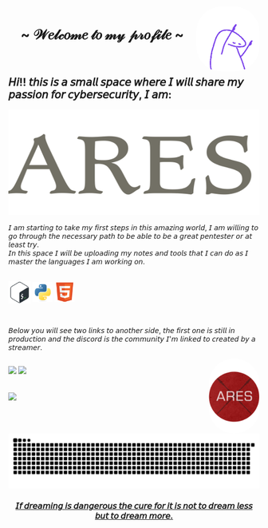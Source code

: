 <div>
<img align="right" alt="ares-pic" height="130" style="border-radius:50px;" src="https://github.com/iamaresxx/iamaresxx/blob/main/fork1.png">
</div>
<div>
  <h1 align="center">~ 𝒲𝑒𝓁𝒸𝑜𝓂𝑒 𝓉𝑜 𝓂𝓎 𝓅𝓇𝑜𝒻𝒾𝓁𝑒 ~</h1> <br>
</div>
  <h2>𝘏𝘪!! 𝘵𝘩𝘪𝘴 𝘪𝘴 𝘢 𝘴𝘮𝘢𝘭𝘭 𝘴𝘱𝘢𝘤𝘦 𝘸𝘩𝘦𝘳𝘦 𝘐 𝘸𝘪𝘭𝘭 𝘴𝘩𝘢𝘳𝘦 𝘮𝘺 𝘱𝘢𝘴𝘴𝘪𝘰𝘯 𝘧𝘰𝘳 𝘤𝘺𝘣𝘦𝘳𝘴𝘦𝘤𝘶𝘳𝘪𝘵𝘺, 𝘐 𝘢𝘮:</h2>
  <img height="210" width="870" src="https://github.com/iamaresxx/iamaresxx/blob/main/aress.png"/>
<!--<div align="center">
  <a href="https://github.com/iamaresxx">
</iv> -->
  <p>𝘐 𝘢𝘮 𝘴𝘵𝘢𝘳𝘵𝘪𝘯𝘨 𝘵𝘰 𝘵𝘢𝘬𝘦 𝘮𝘺 𝘧𝘪𝘳𝘴𝘵 𝘴𝘵𝘦𝘱𝘴 𝘪𝘯 𝘵𝘩𝘪𝘴 𝘢𝘮𝘢𝘻𝘪𝘯𝘨 𝘸𝘰𝘳𝘭𝘥, 𝘐 𝘢𝘮 𝘸𝘪𝘭𝘭𝘪𝘯𝘨 𝘵𝘰 𝘨𝘰 𝘵𝘩𝘳𝘰𝘶𝘨𝘩 𝘵𝘩𝘦 𝘯𝘦𝘤𝘦𝘴𝘴𝘢𝘳𝘺 𝘱𝘢𝘵𝘩 𝘵𝘰 𝘣𝘦 𝘢𝘣𝘭𝘦 𝘵𝘰 𝘣𝘦 𝘢 𝘨𝘳𝘦𝘢𝘵 𝘱𝘦𝘯𝘵𝘦𝘴𝘵𝘦𝘳 𝘰𝘳 𝘢𝘵 𝘭𝘦𝘢𝘴𝘵 𝘵𝘳𝘺.<br>
  𝘐𝘯 𝘵𝘩𝘪𝘴 𝘴𝘱𝘢𝘤𝘦 𝘐 𝘸𝘪𝘭𝘭 𝘣𝘦 𝘶𝘱𝘭𝘰𝘢𝘥𝘪𝘯𝘨 𝘮𝘺 𝘯𝘰𝘵𝘦𝘴 𝘢𝘯𝘥 𝘵𝘰𝘰𝘭𝘴 𝘵𝘩𝘢𝘵 𝘐 𝘤𝘢𝘯 𝘥𝘰 𝘢𝘴 𝘐 𝘮𝘢𝘴𝘵𝘦𝘳 𝘵𝘩𝘦 𝘭𝘢𝘯𝘨𝘶𝘢𝘨𝘦𝘴 𝘐 𝘢𝘮 𝘸𝘰𝘳𝘬𝘪𝘯𝘨 𝘰𝘯.</p>  
<div style="display: inline_block"><br>
  <img align="center" alt="Rafa-Bash" height="45" width="45" src="https://raw.githubusercontent.com/devicons/devicon/master/icons/bash/bash-original.svg">
  <img align="center" alt="ares-Python" height="40" width="40" src="https://raw.githubusercontent.com/devicons/devicon/master/icons/python/python-original.svg">
  <img align="center" alt="Rafa-HTML" height="40" width="40" src="https://raw.githubusercontent.com/devicons/devicon/master/icons/html5/html5-original.svg">

  <br><p>𝘉𝘦𝘭𝘰𝘸 𝘺𝘰𝘶 𝘸𝘪𝘭𝘭 𝘴𝘦𝘦 𝘵𝘸𝘰 𝘭𝘪𝘯𝘬𝘴 𝘵𝘰 𝘢𝘯𝘰𝘵𝘩𝘦𝘳 𝘴𝘪𝘥𝘦, 𝘵𝘩𝘦 𝘧𝘪𝘳𝘴𝘵 𝘰𝘯𝘦 𝘪𝘴 𝘴𝘵𝘪𝘭𝘭 𝘪𝘯 𝘱𝘳𝘰𝘥𝘶𝘤𝘵𝘪𝘰𝘯 𝘢𝘯𝘥 𝘵𝘩𝘦 𝘥𝘪𝘴𝘤𝘰𝘳𝘥 𝘪𝘴 𝘵𝘩𝘦 𝘤𝘰𝘮𝘮𝘶𝘯𝘪𝘵𝘺 𝘐'𝘮 𝘭𝘪𝘯𝘬𝘦𝘥 𝘵𝘰 𝘤𝘳𝘦𝘢𝘵𝘦𝘥 𝘣𝘺 𝘢 𝘴𝘵𝘳𝘦𝘢𝘮𝘦𝘳.</p>
  <img align="right" alt="ares-pic" height="150" style="border-radius:50px;" src="https://github.com/iamaresxx/iamaresxx/blob/main/ares.png">
</div>
  
  ##

<div> 
  <!--<a href="https://github.com/iamaresxx" target="_blank"><img src="https://img.shields.io/badge/YouTube-FF0000?style=for-the-badge&logo=youtube&logoColor=white" target="_blank"></a> -->
  <a href="https://github.com/iamaresxx" target="_blank"><img src="https://img.shields.io/badge/-Instagram-%23E4405F?style=for-the-badge&logo=instagram&logoColor=white" target="_blank"></a>
 	<!--<a href="https://github.com/iamaresxx" target="_blank"><img src="https://img.shields.io/badge/Twitch-9146FF?style=for-the-badge&logo=twitch&logoColor=white" target="_blank"></a> -->
 <a href="https://discord.gg/hack4u" target="_blank"><img src="https://img.shields.io/badge/Discord-7289DA?style=for-the-badge&logo=discord&logoColor=white" target="_blank"></a><br><br><br> 
  <!--<a href = "mailto:#null@gmail.com"><img src="https://img.shields.io/badge/-Gmail-%23333?style=for-the-badge&logo=gmail&logoColor=white" target="_blank"></a>
  <a href="https://www.linkedin.com/in/#null" target="_blank"><img src="https://img.shields.io/badge/-LinkedIn-%230077B5?style=for-the-badge&logo=linkedin&logoColor=white" target="_blank"></a> -->
</div>
 <div align="letf">
  <a href="https://github.com/iamaresxx">
  <img height="180em" src="https://github-readme-stats.vercel.app/api?username=iamaresxx&show_icons=true&theme=dracula&include_all_commits=true&count_private=true"/>

  ![Snake animation](https://github.com/iamaresxx/iamaresxx/blob/main/github-contribution-grid-snake.svg)
    </div> 
  
<!--</d> -->

<h3 align="center"> 𝘐𝘧 𝘥𝘳𝘦𝘢𝘮𝘪𝘯𝘨 𝘪𝘴 𝘥𝘢𝘯𝘨𝘦𝘳𝘰𝘶𝘴 𝘵𝘩𝘦 𝘤𝘶𝘳𝘦 𝘧𝘰𝘳 𝘪𝘵 𝘪𝘴 𝘯𝘰𝘵 𝘵𝘰 𝘥𝘳𝘦𝘢𝘮 𝘭𝘦𝘴𝘴 𝘣𝘶𝘵 𝘵𝘰 𝘥𝘳𝘦𝘢𝘮 𝘮𝘰𝘳𝘦.</h3>

